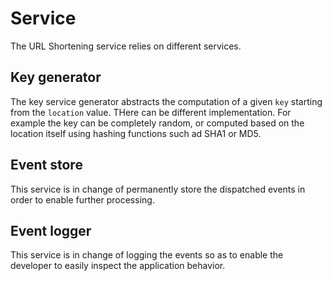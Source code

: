 # Service

The URL Shortening service relies on different services.

## Key generator
The key service generator abstracts the computation of a given `key` starting from the `location` value.
THere can be different implementation. For example the key can be completely random, or computed based on the location itself using hashing functions such ad SHA1 or MD5.

## Event store
This service is in change of permanently store the dispatched events in order to enable further processing.

## Event logger
This service is in change of logging the events so as to enable the developer to easily inspect the application behavior.